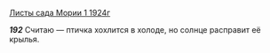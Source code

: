 
[Листы сада Мории 1 1924г](https://127.0.0.1:4002/agni/1924)

___192___
Считаю — птичка хохлится в холоде, но солнце расправит её крылья.   

